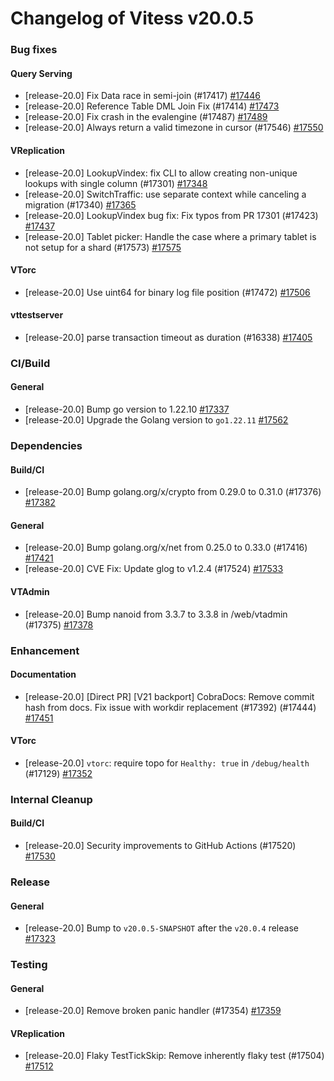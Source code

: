 # Changelog of Vitess v20.0.5

### Bug fixes 
#### Query Serving
 * [release-20.0] Fix Data race in semi-join (#17417) [#17446](https://github.com/vitessio/vitess/pull/17446)
 * [release-20.0] Reference Table DML Join Fix (#17414) [#17473](https://github.com/vitessio/vitess/pull/17473)
 * [release-20.0] Fix crash in the evalengine (#17487) [#17489](https://github.com/vitessio/vitess/pull/17489)
 * [release-20.0] Always return a valid timezone in cursor (#17546) [#17550](https://github.com/vitessio/vitess/pull/17550) 
#### VReplication
 * [release-20.0] LookupVindex: fix CLI to allow creating non-unique lookups with single column (#17301) [#17348](https://github.com/vitessio/vitess/pull/17348)
 * [release-20.0] SwitchTraffic: use separate context while canceling a migration (#17340) [#17365](https://github.com/vitessio/vitess/pull/17365)
 * [release-20.0] LookupVindex bug fix: Fix typos from PR 17301 (#17423) [#17437](https://github.com/vitessio/vitess/pull/17437)
 * [release-20.0] Tablet picker: Handle the case where a primary tablet is not setup for a shard (#17573) [#17575](https://github.com/vitessio/vitess/pull/17575) 
#### VTorc
 * [release-20.0] Use uint64 for binary log file position (#17472) [#17506](https://github.com/vitessio/vitess/pull/17506) 
#### vttestserver
 * [release-20.0] parse transaction timeout as duration (#16338) [#17405](https://github.com/vitessio/vitess/pull/17405)
### CI/Build 
#### General
 * [release-20.0] Bump go version to 1.22.10 [#17337](https://github.com/vitessio/vitess/pull/17337)
 * [release-20.0] Upgrade the Golang version to `go1.22.11` [#17562](https://github.com/vitessio/vitess/pull/17562)
### Dependencies 
#### Build/CI
 * [release-20.0] Bump golang.org/x/crypto from 0.29.0 to 0.31.0 (#17376) [#17382](https://github.com/vitessio/vitess/pull/17382) 
#### General
 * [release-20.0] Bump golang.org/x/net from 0.25.0 to 0.33.0 (#17416) [#17421](https://github.com/vitessio/vitess/pull/17421)
 * [release-20.0] CVE Fix: Update glog to v1.2.4 (#17524) [#17533](https://github.com/vitessio/vitess/pull/17533) 
#### VTAdmin
 * [release-20.0] Bump nanoid from 3.3.7 to 3.3.8 in /web/vtadmin (#17375) [#17378](https://github.com/vitessio/vitess/pull/17378)
### Enhancement 
#### Documentation
 * [release-20.0] [Direct PR] [V21 backport] CobraDocs: Remove commit hash from docs. Fix issue with workdir replacement (#17392) (#17444) [#17451](https://github.com/vitessio/vitess/pull/17451) 
#### VTorc
 * [release-20.0] `vtorc`: require topo for `Healthy: true` in `/debug/health` (#17129) [#17352](https://github.com/vitessio/vitess/pull/17352)
### Internal Cleanup 
#### Build/CI
 * [release-20.0] Security improvements to GitHub Actions (#17520) [#17530](https://github.com/vitessio/vitess/pull/17530)
### Release 
#### General
 * [release-20.0] Bump to `v20.0.5-SNAPSHOT` after the `v20.0.4` release [#17323](https://github.com/vitessio/vitess/pull/17323)
### Testing 
#### General
 * [release-20.0] Remove broken panic handler (#17354) [#17359](https://github.com/vitessio/vitess/pull/17359) 
#### VReplication
 * [release-20.0] Flaky TestTickSkip: Remove inherently flaky test (#17504) [#17512](https://github.com/vitessio/vitess/pull/17512)

